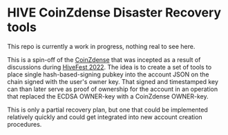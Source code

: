 # HIVE CoinZdense Disaster Recovery tools

This repo is currently a work in progress, nothing real to see here.

This is a spin-off of the [CoinZdense](https://pibara.github.io/coinzdense/) that was incepted as a result of discussions 
during [HiveFest 2022](https://hivefe.st/). The idea is to create a set of tools to place single hash-based-signing pubkey
into the account JSON on the chain signed with the user's owner key. That signed and timestamped key can than later serve as
proof of ownership for the account in an operation that replaced the ECDSA OWNER-key with a CoinZdense OWNER-key.

This is only a partial recovery plan, but one that could be implemented relatively quickly and could get integrated into new
account creation procedures.


